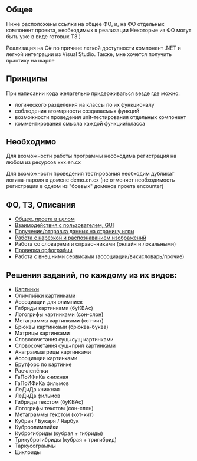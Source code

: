 ## Общее
Ниже расположены ссылки на общее ФО, и, на ФО отдельных компонент проекта, необходимых к реализации
Некоторые из ФО могут быть уже в виде готовых ТЗ )

Реализация на C# по причине легкой доступности компонент .NET и легкой интеграции из Visual Studio. Также, мне хочется получить практику на шарпе

## Принципы
При написании кода желательно придерживаться везде где можно:
- логического разделения на классы по их функционалу
- соблюдения атомарности создаваемых функций
- возможности проведения unit-тестирования отдельных компонент
- комментирования смысла каждой функции/класса

## Необходимо
Для возможности работы программы необходима регистрация на любом из ресурсов ххх.en.cx

Для возможности проведения тестирования необходим дубликат логина-пароля в домене demo.en.cx (не отменяет необходимость регистрации в одном из "боевых" доменов проета encounter)

## ФО, ТЗ, Описания
- [Общее, проета в целом](https://github.com/lnl122/Solver2/blob/master/docs/common.md)
- [Взаимодействия с пользователем, GUI](https://github.com/lnl122/Solver2/blob/master/docs/gui.md)
- [Получение/отправка данных на страницу игры](https://github.com/lnl122/Solver2/blob/master/docs/game.md)
- [Работа c нарезкой и распознаванием изображений](https://github.com/lnl122/Solver2/blob/master/docs/image.md)
- Работа со словарями и справочниками (онлайн и локальными)
- [Проверка орфографии](https://github.com/lnl122/Solver2/blob/master/docs/spellcheck.md)
- Работа с внешними сервисами (ассоциации/викисловарь/прочие)

## Решения заданий, по каждому из их видов:
- [Картинки](https://github.com/lnl122/Solver2/blob/master/docs/image.md)
- Олимпийки картинками
- Ассоциации для олимпиек
- Гибриды картинками (буКВАс)
- Логогрифы картинками (сон-слон)
- Метаграммы картинками (кот-кит)
- Брюквы картинками (брюква-буква)
- Матрицы картинками
- Словосочетания сущ+сущ картинками
- Словосочетания сущ+прил картинками
- Анаграмматрицы картинками
- Ассоциации картинками
- Брутфорс по картинке
- Расчленёнки
- ГаПоИФиКа книжная
- ГаПоИФиКа фильмов
- ЛеДиДа книжная
- ЛеДиДа фильмов
- Гибриды текстом (буКВАс)
- Логогрифы текстом (сон-слон)
- Метаграммы текстом (кот-кит)
- Кубрая / Букаря / Яарбук
- Куброолимпийки
- Куброгибриды (кубрая + гибриды)
- Трикуброгибриды (кубрая + тригибрид)
- Таркусограммы
- Циклоиды
